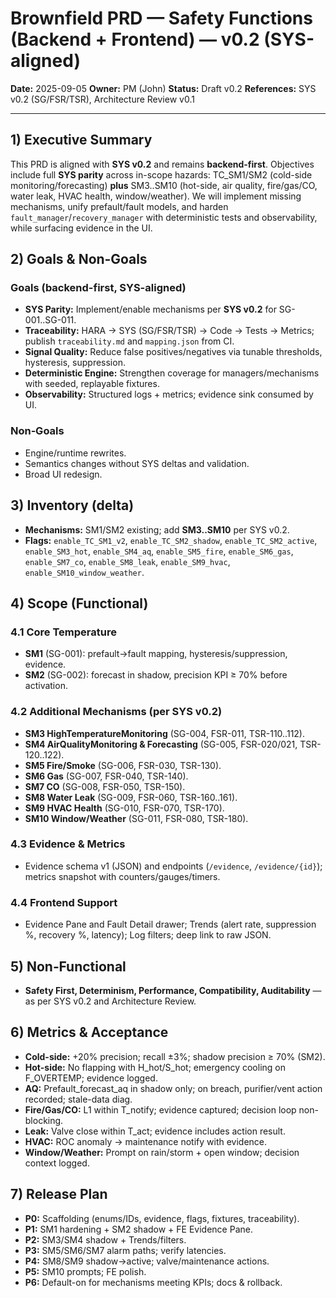 # Brownfield PRD — Safety Functions (Backend + Frontend) — v0.2 (SYS-aligned)

**Date:** 2025-09-05
**Owner:** PM (John)
**Status:** Draft v0.2
**References:** SYS v0.2 (SG/FSR/TSR), Architecture Review v0.1

---

## 1) Executive Summary

This PRD is aligned with **SYS v0.2** and remains **backend-first**. Objectives include full **SYS parity** across in-scope hazards: TC\_SM1/SM2 (cold-side monitoring/forecasting) **plus** SM3..SM10 (hot-side, air quality, fire/gas/CO, water leak, HVAC health, window/weather). We will implement missing mechanisms, unify prefault/fault models, and harden `fault_manager`/`recovery_manager` with deterministic tests and observability, while surfacing evidence in the UI.

## 2) Goals & Non‑Goals

### Goals (backend-first, SYS-aligned)

* **SYS Parity:** Implement/enable mechanisms per **SYS v0.2** for SG-001..SG-011.
* **Traceability:** HARA → SYS (SG/FSR/TSR) → Code → Tests → Metrics; publish `traceability.md` and `mapping.json` from CI.
* **Signal Quality:** Reduce false positives/negatives via tunable thresholds, hysteresis, suppression.
* **Deterministic Engine:** Strengthen coverage for managers/mechanisms with seeded, replayable fixtures.
* **Observability:** Structured logs + metrics; evidence sink consumed by UI.

### Non‑Goals

* Engine/runtime rewrites.
* Semantics changes without SYS deltas and validation.
* Broad UI redesign.

## 3) Inventory (delta)

* **Mechanisms:** SM1/SM2 existing; add **SM3..SM10** per SYS v0.2.
* **Flags:** `enable_TC_SM1_v2`, `enable_TC_SM2_shadow`, `enable_TC_SM2_active`, `enable_SM3_hot`, `enable_SM4_aq`, `enable_SM5_fire`, `enable_SM6_gas`, `enable_SM7_co`, `enable_SM8_leak`, `enable_SM9_hvac`, `enable_SM10_window_weather`.

## 4) Scope (Functional)

### 4.1 Core Temperature

* **SM1** (SG-001): prefault→fault mapping, hysteresis/suppression, evidence.
* **SM2** (SG-002): forecast in shadow, precision KPI ≥ 70% before activation.

### 4.2 Additional Mechanisms (per SYS v0.2)

* **SM3 HighTemperatureMonitoring** (SG-004, FSR-011, TSR-110..112).
* **SM4 AirQualityMonitoring & Forecasting** (SG-005, FSR-020/021, TSR-120..122).
* **SM5 Fire/Smoke** (SG-006, FSR-030, TSR-130).
* **SM6 Gas** (SG-007, FSR-040, TSR-140).
* **SM7 CO** (SG-008, FSR-050, TSR-150).
* **SM8 Water Leak** (SG-009, FSR-060, TSR-160..161).
* **SM9 HVAC Health** (SG-010, FSR-070, TSR-170).
* **SM10 Window/Weather** (SG-011, FSR-080, TSR-180).

### 4.3 Evidence & Metrics

* Evidence schema v1 (JSON) and endpoints (`/evidence`, `/evidence/{id}`); metrics snapshot with counters/gauges/timers.

### 4.4 Frontend Support

* Evidence Pane and Fault Detail drawer; Trends (alert rate, suppression %, recovery %, latency); Log filters; deep link to raw JSON.

## 5) Non‑Functional

* **Safety First, Determinism, Performance, Compatibility, Auditability** — as per SYS v0.2 and Architecture Review.

## 6) Metrics & Acceptance

* **Cold-side:** +20% precision; recall ±3%; shadow precision ≥ 70% (SM2).
* **Hot-side:** No flapping with H\_hot/S\_hot; emergency cooling on F\_OVERTEMP; evidence logged.
* **AQ:** Prefault\_forecast\_aq in shadow only; on breach, purifier/vent action recorded; stale-data diag.
* **Fire/Gas/CO:** L1 within T\_notify; evidence captured; decision loop non-blocking.
* **Leak:** Valve close within T\_act; evidence includes action result.
* **HVAC:** ROC anomaly → maintenance notify with evidence.
* **Window/Weather:** Prompt on rain/storm + open window; decision context logged.

## 7) Release Plan

* **P0:** Scaffolding (enums/IDs, evidence, flags, fixtures, traceability).
* **P1:** SM1 hardening + SM2 shadow + FE Evidence Pane.
* **P2:** SM3/SM4 shadow + Trends/filters.
* **P3:** SM5/SM6/SM7 alarm paths; verify latencies.
* **P4:** SM8/SM9 shadow→active; valve/maintenance actions.
* **P5:** SM10 prompts; FE polish.
* **P6:** Default-on for mechanisms meeting KPIs; docs & rollback.
